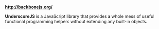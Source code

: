 <b>http://backbonejs.org/</b>

<b>UnderscoreJS</b> is a JavaScript library that provides a whole mess of useful functional programming helpers without extending any built-in objects.
